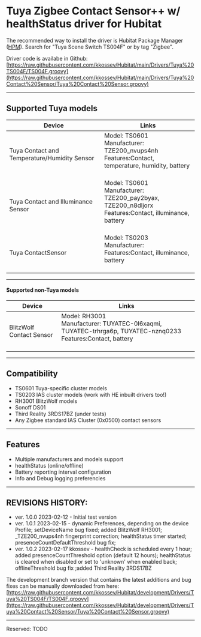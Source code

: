 # Tuya Zigbee Contact Sensor++ w/ healthStatus driver for Hubitat

The recommended way to install the driver is Hubitat Package Manager ([HPM](https://community.hubitat.com/t/beta-hubitat-package-manager/38016)). Search for "Tuya Scene Switch TS004F" or by tag "Zigbee".

Driver code is availabe in Github: [https://raw.githubusercontent.com/kkossev/Hubitat/main/Drivers/Tuya%20TS004F/TS004F.groovy](https://raw.githubusercontent.com/kkossev/Hubitat/main/Drivers/Tuya%20Contact%20Sensor/Tuya%20Contact%20Sensor.groovy)
 
 
------------------------
## Supported Tuya models
|  Device |  Links |
|---|---|
| Tuya Contact and Temperature/Humidity Sensor <br>  |Model: TS0601<br>Manufacturer: TZE200_nvups4nh <br>Features:Contact, temperature, humidity, battery<br><br>  |
| Tuya Contact and Illuminance Sensor<br>  |Model: TS0601<br>Manufacturer: TZE200_pay2byax, TZE200_n8dljorx<br>Features:Contact, illuminance, battery<br><br> |
| Tuya ContactSensor| Model: TS0203<br>Manufacturer: <br>Features:Contact, illuminance, battery<br><br> |
--------------------------

#### Supported non-Tuya models
|  Device |  Links |
|---|---|
| BlitzWolf Contact Sensor <br>  |Model: RH3001<br>Manufacturer: TUYATEC-0l6xaqmi, TUYATEC-trhrga6p, TUYATEC-nznq0233 <br>Features:Contact, battery<br><br>  |


---------------------------
## Compatibility
* TS0601 Tuya-specific cluster models
* TS0203 IAS cluster models (work with HE inbuilt drivers too!)
* RH3001 BlitzWolf models
* Sonoff DS01 
* Third Reality 3RDS17BZ (under tests)
* Any Zigbee standard IAS Cluster (0x0500) contact sensors


-------------------------

## Features
* Multiple manufacturers and models support
* healthStatus (online/offline)
* Battery reporting interval configuration
* Info and Debug logging preferencies

-------------------------

## REVISIONS HISTORY:
* ver. 1.0.0 2023-02-12 - Initial test version
* ver. 1.0.1 2023-02-15 - dynamic Preferences, depending on the device Profile; setDeviceName bug fixed; added BlitzWolf RH3001; _TZE200_nvups4nh fingerprint correction; healthStatus timer started; presenceCountDefaultThreshold bug fix;
* ver. 1.0.2 2023-02-17 kkossev - healthCheck is scheduled every 1 hour; added presenceCountThreshold option (default 12 hours); healthStatus is cleared when disabled or set to 'unknown' when enabled back; offlineThreshold bug fix ;added Third Reality 3RDS17BZ

The development branch version that contains the latest additions and bug fixes can be manually downloaded from here: [https://raw.githubusercontent.com/kkossev/Hubitat/development/Drivers/Tuya%20TS004F/TS004F.groovy](https://raw.githubusercontent.com/kkossev/Hubitat/development/Drivers/Tuya%20Contact%20Sensor/Tuya%20Contact%20Sensor.groovy)

----------------------

Reserved:  TODO
